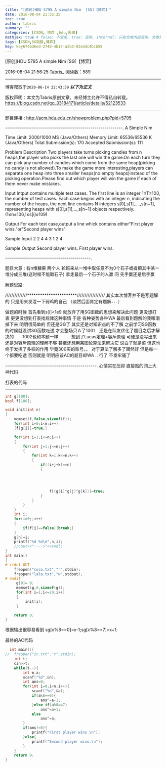 ```yaml
---
title: "[原创]HDU 5795 A simple Nim  [SG]【博弈】"
date: 2016-08-04 21:56:25
toc: true
author: tabris
summary: ""
categories: [CSDN, 博弈 ,hdu,思维]
mathjax: true # false: 不渲染, true: 渲染, internal: 只在文章内部渲染，文章列表中不渲染
tags: [CSDN,SG函数,博弈]
key: key674b36ed-2740-4b17-a3b3-93eddc4bcb58
---
```


[原创]HDU 5795 A simple Nim  [SG]【博弈】

2016-08-04 21:56:25  [Tabris_](https://me.csdn.net/qq_33184171) 阅读数：589

---

博客爬取于`2020-06-14 22:43:59`
***以下为正文***

版权声明：本文为Tabris原创文章，未经博主允许不得私自转载。
https://blog.csdn.net/qq_33184171/article/details/52123533

<!-- more -->

---

题目连接 :  http://acm.hdu.edu.cn/showproblem.php?pid=5795

-----------------------------------------------------------.
A Simple Nim

Time Limit: 2000/1000 MS (Java/Others)    Memory Limit: 65536/65536 K (Java/Others)
Total Submission(s): 170    Accepted Submission(s): 111


Problem Description
Two players take turns picking candies from n heaps,the player who picks the last one will win the game.On each turn they can pick any number of candies which come from the same heap(picking no candy is not allowed).To make the game more interesting,players can separate one heap into three smaller heaps(no empty heaps)instead of the picking operation.Please find out which player will win the game if each of them never make mistakes.
 

Input
Intput contains multiple test cases. The first line is an integer 1≤T≤100, the number of test cases. Each case begins with an integer n, indicating the number of the heaps, the next line contains N integers s[0],s[1],....,s[n−1], representing heaps with s[0],s[1],...,s[n−1] objects respectively.(1≤n≤106,1≤s[i]≤109)
 

Output
For each test case,output a line whick contains either"First player wins."or"Second player wins".
 

Sample Input
2
2
4 4
3
1 2 4
 

Sample Output
Second player wins.
First player wins.
 

-------------------------------------------.

题目大意 : 有n堆糖果  两个人 轮班来从一堆中取任意不为0个石子或者把其中某一堆分成三堆(这时候不能取石子)  拿走最后一个石子的人赢 问 先手赢还是后手赢


解题思路:

//////////////***********************//////////////////
其实本次博客并不是写题解的 只是用来发泄一下弱鸡的自己 （淡然后面肯定有题解．．．）

做题的时候 首先看到s[i]<1e9  就放弃了用SG函数的思想来解决此问题  更没想打表  更更没想到打表找规律这种事情 于是  各种姿势各种WA   最后看到题解的我眼泪掉下来   明明很简单的  但还是GG了  其实还是对知识点的不了解 之前学习SG函数的时候就没讲SG函数吃透 才会整场只Ａ了1001　还是在队友优化了题目之后才解决的　　1002也和本题一样　　　想到了Lucas定理+容斥原理  可硬是没写出来   还是对容斥原理的理解不够  甚至还想用某图论算法来解决它
说白了就是菜   但这也终于发挥了多校的作用  毕竟300买的账号。。   对于算法了解多了固然好  但是每一个都要吃透 否则就是 明明应该AC的题目却WA  ..    行了  不发牢骚了 


----------------------------------------------.
心情实在压抑   直接贴的网上大神代码 

打表的代码 

----------------------
```C++
int g[100];
bool f[100];

void init(int n)
{
    memset(f,false,sizeof(f));
    for(int i=0;i<n;i++)
    {f[g[i]]=true;}

    for(int i=1;i<=n;i++)
    {
        for(int j=1;j<=n;j++)
        {
            for(int k=1;k<=n;k++)
            {
                if((i+j+k)==n)
                {




                    f[(g[i]^g[j]^g[k])]=true;
                }
            }
        }
    }
    int i;
    for(i=0;;i++)
    {
        if(f[i]==false){break;}
    }
    g[n]=i;
    printf("%d %d\n",n,i);
    //cout<<"---->"<<endl;
}
int main()
{
# ifdef OUT
    freopen("coco.txt","r",stdin);
    freopen("lala.txt","w",stdout);
# endif
     g[0]= 0;
     memset(g,0,sizeof(g));
     for(int i=1;i<=20;i++)
     {
         init(i);
     }

    return 0;
}
```
 
 根据输出很容易看到 sg[x%8==0]=x-1;sg[x%8==7]=x+1;

  最终的AC代码
```C++
  int main(){  
//  freopen("in.txt","r",stdin);  
    int t;  
    cin>>t;  
    while(t--){  
        int n,a;  
        scanf("%d",&n);  
        int ans=0;  
        for(int i=0;i<n;i++){  
            scanf("%d",&a);  
            if(a%8==0){  
                ans^=a-1;  
            }else if(a%8==7)  
                ans^=a+1;  
            else  
                ans^=a;  
        }  
        if(ans!=0){  
            printf("First player wins.\n");  
        }else{  
            printf("Second player wins.\n");  
        }  
    }  
    return 0;  
}  
```
